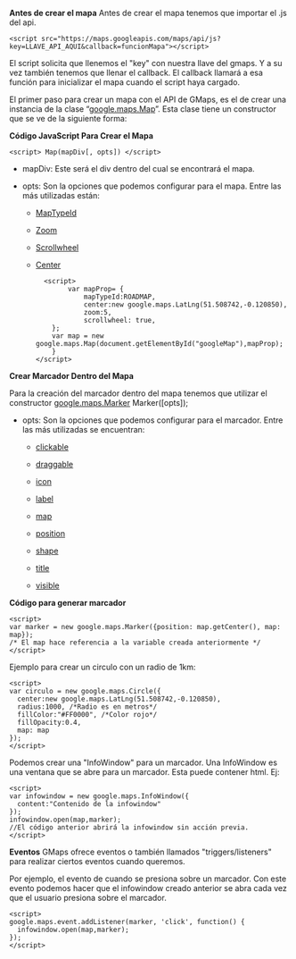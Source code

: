 
**Antes de crear el mapa**
Antes de crear el mapa tenemos que importar el .js del api.

    <script src="https://maps.googleapis.com/maps/api/js?key=LLAVE_API_AQUI&callback=funcionMapa"></script>
El script solicita que llenemos el "key" con nuestra llave del gmaps. Y a su vez también tenemos que llenar el callback. El callback llamará a esa función para inicializar el mapa cuando el script haya cargado.

El primer paso para crear un mapa con el API de GMaps, es el de crear una instancia de la clase “[google.maps.Map](https://developers.google.com/maps/documentation/javascript/reference/map#Map)”. Esta clase tiene un constructor que se ve de la siguiente forma:


**Código JavaScript Para Crear el Mapa**

    <script> Map(mapDiv[, opts]) </script>

 - mapDiv: Este será el div dentro del cual se encontrará el mapa.
   
  - opts: Son la opciones que podemos configurar para el mapa. Entre las
   más utilizadas están: 
	   - [MapTypeId](https://developers.google.com/maps/documentation/javascript/reference/map#MapTypeId)
	 - [Zoom](https://developers.google.com/maps/documentation/javascript/reference/map#MapOptions.zoom)    
	  - [Scrollwheel](https://developers.google.com/maps/documentation/javascript/reference/map#MapOptions.scrollwheel)
	  - [Center](https://developers.google.com/maps/documentation/javascript/reference/map#Map.setCenter)
	  

			  <script>
			        var mapProp= {
				        mapTypeId:ROADMAP,
				        center:new google.maps.LatLng(51.508742,-0.120850),
				        zoom:5,
				        scrollwheel: true,
		        };
		        var map = new google.maps.Map(document.getElementById("googleMap"),mapProp);
		        } 
		    </script>

**Crear Marcador Dentro del Mapa**

Para la creación del marcador dentro del mapa tenemos que utilizar el constructor [google.maps.Marker](https://developers.google.com/maps/documentation/javascript/reference/marker#Marker.constructor) Marker([opts]);
  - opts: Son la opciones que podemos configurar para el marcador. Entre las
   más utilizadas se encuentran: 
	- [clickable](https://developers.google.com/maps/documentation/javascript/reference/marker#MarkerOptions.clickable)

	- [draggable](https://developers.google.com/maps/documentation/javascript/reference/marker#MarkerOptions.draggable)

	- [icon](https://developers.google.com/maps/documentation/javascript/reference/marker#MarkerOptions.icon)

	- [label](https://developers.google.com/maps/documentation/javascript/reference/marker#MarkerOptions.label)

	- [map](https://developers.google.com/maps/documentation/javascript/reference/marker#MarkerOptions.map)

	- [position](https://developers.google.com/maps/documentation/javascript/reference/marker#MarkerOptions.position)

	- [shape](https://developers.google.com/maps/documentation/javascript/reference/marker#MarkerOptions.shape)

	- [title](https://developers.google.com/maps/documentation/javascript/reference/marker#MarkerOptions.title)

	- [visible](https://developers.google.com/maps/documentation/javascript/reference/marker#MarkerOptions.visible)

   **Código para generar marcador**
   
    <script>
    var marker = new google.maps.Marker({position: map.getCenter(), map: map});
	/* El map hace referencia a la variable creada anteriormente */
    </script>

Ejemplo para crear un circulo con un radio de 1km:

    <script>
    var circulo = new google.maps.Circle({
	  center:new google.maps.LatLng(51.508742,-0.120850),
	  radius:1000, /*Radio es en metros*/
	  fillColor:"#FF0000", /*Color rojo*/
	  fillOpacity:0.4,
	  map: map
	});
    </script>
Podemos crear una "InfoWindow" para un marcador. Una InfoWindow es una ventana que se abre para un marcador. Esta puede contener html.
Ej:

	<script>
    var infowindow = new google.maps.InfoWindow({
	  content:"Contenido de la infowindow"
	});
	infowindow.open(map,marker);
	//El código anterior abrirá la infowindow sin acción previa.
    </script>

   **Eventos**
   GMaps ofrece eventos o también llamados "triggers/listeners" para realizar ciertos eventos cuando queremos.

Por ejemplo, el evento de cuando se presiona sobre un marcador. Con este evento podemos hacer que el infowindow creado anterior se abra cada vez que el usuario presiona sobre el marcador.

    <script>
    google.maps.event.addListener(marker, 'click', function() {
      infowindow.open(map,marker);
    });
    </script>

